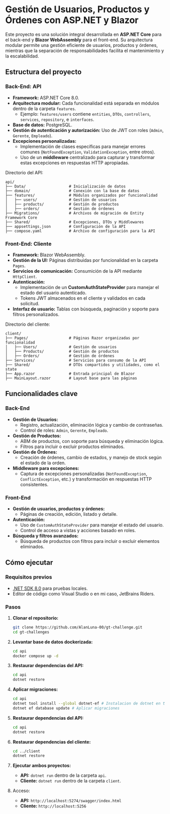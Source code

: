 # Gestión de Usuarios, Productos y Órdenes con ASP.NET y Blazor

Este proyecto es una solución integral desarrollada en **ASP.NET Core** para el back-end y **Blazor WebAssembly** para el front-end. Su arquitectura modular permite una gestión eficiente de usuarios, productos y órdenes, mientras que la separación de responsabilidades facilita el mantenimiento y la escalabilidad.

## Estructura del proyecto

### Back-End: API

- **Framework:** ASP.NET Core 8.0.
- **Arquitectura modular:** Cada funcionalidad está separada en módulos dentro de la carpeta `features`.
  - Ejemplo: `features/users` contiene `entities`, `DTOs`, `controllers`, `services`, `repository`, e `interfaces`.
- **Base de datos:** PostgreSQL.
- **Gestión de autenticación y autorización:** Uso de JWT con roles (`Admin`, `Gerente`, `Empleado`).
- **Excepciones personalizadas:**
  - Implementación de clases específicas para manejar errores comunes (`NotFoundException`, `ValidationException`, entre otros).
  - Uso de un **middleware** centralizado para capturar y transformar estas excepciones en respuestas HTTP apropiadas.

Directorio del API:
```
api/
├── Data/                   # Inicialización de datos
├── domain/                 # Conexión con la base de datos
├── features/               # Módulos organizados por funcionalidad
│   ├── users/              # Gestión de usuarios
│   ├── products/           # Gestión de productos
│   ├── orders/             # Gestión de órdenes
├── Migrations/             # Archivos de migración de Entity Framework Core
├── Shared/                 # Excepciones, DTOs y Middlewares
├── appsettings.json        # Configuración de la API
├── compose.yaml            # Archivo de configuración para la API
```

### Front-End: Cliente

- **Framework:** Blazor WebAssembly.
- **Gestión de la UI:** Páginas distribuidas por funcionalidad en la carpeta `Pages`.
- **Servicios de comunicación:** Consumición de la API mediante `HttpClient`.
- **Autenticación:**
  - Implementación de un **CustomAuthStateProvider** para manejar el estado del usuario autenticado.
  - Tokens JWT almacenados en el cliente y validados en cada solicitud.
- **Interfaz de usuario:** Tablas con búsqueda, paginación y soporte para filtros personalizados.

Directorio del cliente:
```
client/
├── Pages/                  # Páginas Razor organizadas por funcionalidad
│   ├── Users/              # Gestión de usuarios
│   ├── Products/           # Gestión de productos
│   ├── Orders/             # Gestión de órdenes
├── Services/               # Servicios para consumo de la API
├── Shared/                 # DTOs compartidos y utilidades, como el state
├── App.razor               # Entrada principal de Blazor
├── MainLayout.razor        # Layout base para las páginas
```

## Funcionalidades clave

### Back-End
- **Gestión de Usuarios:**
  - Registro, actualización, eliminación lógica y cambio de contraseñas.
  - Control de roles: `Admin`, `Gerente`, `Empleado`.
- **Gestión de Productos:**
  - ABM de productos, con soporte para búsqueda y eliminación lógica.
  - Filtros para incluir o excluir productos eliminados.
- **Gestión de Órdenes:**
  - Creación de órdenes, cambio de estados, y manejo de stock según el estado de la orden.
- **Middleware para excepciones:**
  - Captura de excepciones personalizadas (`NotFoundException`, `ConflictException`, etc.) y transformación en respuestas HTTP consistentes.

### Front-End
- **Gestión de usuarios, productos y órdenes:**
  - Páginas de creación, edición, listado y detalle.
- **Autenticación:**
  - Uso de `CustomAuthStateProvider` para manejar el estado del usuario.
  - Control de acceso a vistas y acciones basado en roles.
- **Búsqueda y filtros avanzados:**
  - Búsqueda de productos con filtros para incluir o excluir elementos eliminados.

## Cómo ejecutar

### Requisitos previos
- [.NET SDK 8.0](https://dotnet.microsoft.com/) para pruebas locales.
- Editor de código como Visual Studio o en mi caso, JetBrains Riders.

### Pasos
1. **Clonar el repositorio:**
   ```bash
   git clone https://github.com/AlanLuna-00/gt-challenge.git
   cd gt-challenges
   ```

2. **Levantar base de datos dockerizada:**
   ```bash
   cd api
   docker compose up -d
   ```

3. **Restaurar dependencias del API:**
   ```bash
   cd api
   dotnet restore
   ```

4. **Aplicar migraciones:**
   ```bash
   cd api
   dotnet tool install --global dotnet-ef # Instalacion de dotnet en tu terminal
   dotnet ef database update # Aplicar migraciones
   ```
  
3. **Restaurar dependencias del API:**
   ```bash
   cd api
   dotnet restore
   ```

5. **Restaurar dependencias del cliente:**
   ```bash
   cd ../client
   dotnet restore
   ```

6. **Ejecutar ambos proyectos:**
   - **API:** `dotnet run` dentro de la carpeta `api`.
   - **Cliente:** `dotnet run` dentro de la carpeta `client`.

7. Acceso:
   - **API:** `http://localhost:5274/swagger/index.html`
   - **Cliente:** `http://localhost:5256`